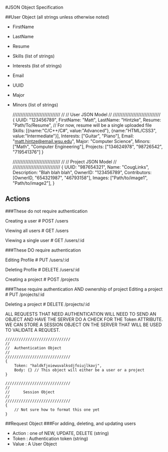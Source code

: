 #JSON Object Specification

##User Object (all strings unless otherwise noted)
- FirstName
- LastName
- Resume
- Skills (list of strings)
- Interests (list of strings)
- Email
- UUID
- Major
- Minors (list of strings)

    //////////////////////////////
    //
    //		User JSON Model
    //
    //////////////////////////////
    {
    	UUID: "123456789",
    	FirstName: "Matt",
    	LastName: "Hintzke",
    	Resume: "Path/To/Resume", // For now, resume will be a single uploaded file
    	Skills: [{name:"C/C++/C#", value:"Advanced"}, {name:"HTML/CSS3", value:"Intermediate"}],
    	Interests: ["Guitar", "Piano"],
    	Email: "matt.hintze@email.wsu.edu",
    	Major: "Computer Science",
    	Minors: ["Math", "Computer Engineering"],
    	Projects: ["134624978", "98726542", "719541376"]
    }

    //////////////////////////////
    //
    //		Project JSON Model
    //
    //////////////////////////////
    {
    	UUID: "987654321",
    	Name: "CougLinks",
    	Description: "Blah blah blah",
    	OwnerID: "123456789",
    	Contributors: [OwnerID, "654321987", "46793158"],
    	Images: ["Path/to/image1", "Path/to/image2"],
    }

## Actions

###These do not require authentication

Creating a user # POST /users

Viewing all users # GET /users

Viewing a single user # GET /users/:id



###These DO require authentication

Editing Profile # PUT /users/:id

Deleting Profile # DELETE /users/:id

Creating a project # POST /projects


###These require authentication AND ownership of project
Editing a project # PUT /projects/:id

Deleting a project # DELETE /projects/:id


ALL REQUESTS THAT NEED AUTHENTICATION WILL NEED TO SEND AN OBJECT AND HAVE THE SERVER DO A CHECK FOR THE Token ATTRIBUTE.  WE CAN STORE A SESSION OBJECT ON THE SERVER THAT WILL BE USED TO VALIDATE A REQUEST. 

    /////////////////////////////
    //
    //	Authentication Object
    //
    /////////////////////////////
    {
    	Token: "haldkfjoiewuvalksdjfoiujlkavj",
    	Body: {} // This object will either be a user or a project
    }

    /////////////////////////////
    //
    //		Session Object
    //
    /////////////////////////////
    {
        // Not sure how to format this one yet
	}


##Request Object
###For adding, deleting, and updating users
- Action : one of NEW, UPDATE, DELETE (string)
- Token : Authentication token (string)
- Value : A User Object
